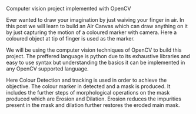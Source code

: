 Computer vision project implemented with OpenCV

Ever wanted to draw your imagination by just waiving your finger in air. In this post we will learn to build an Air Canvas which can draw anything on it by just capturing the motion of a coloured marker with camera. Here a coloured object at tip of finger is used as the marker.

We will be using the computer vision techniques of OpenCV to build this project. The preffered language is python due to its exhaustive libraries and easy to use syntax but understanding the basics it can be implemented in any OpenCV supported language.

Here Colour Detection and tracking is used in order to achieve the objective. The colour marker in detected and a mask is produced. It includes the further steps of morphological operations on the mask produced which are Erosion and Dilation. Erosion reduces the impurities present in the mask and dilation further restores the eroded main mask.
